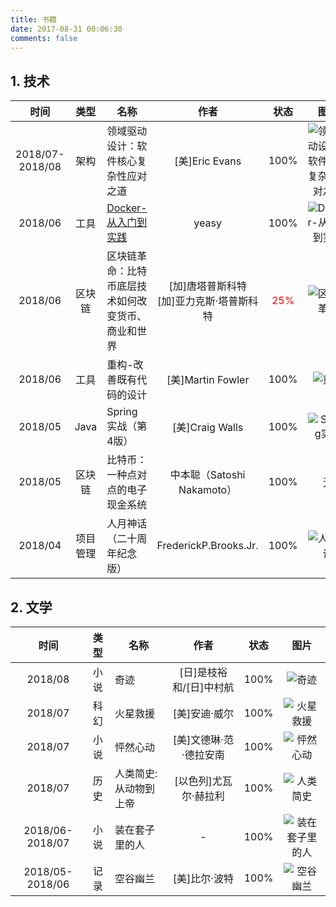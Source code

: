 ```yaml
---
title: 书籍
date: 2017-08-31 00:06:30
comments: false
---
```


## 1. 技术

时间|类型|名称|作者|状态|图片
:--:|:--:|----|:--:|:--:|:--:
2018/07-2018/08|架构|领域驱动设计：软件核心复杂性应对之道|[美]Eric Evans|100%|![领域驱动设计：软件核心复杂性应对之道](/images/books/领域驱动设计：软件核心复杂性应对之道.jpg)
2018/06|工具|[Docker-从入门到实践](https://github.com/yeasy/docker_practice)|yeasy|100%|![Docker-从入门到实践](/images/books/Docker从入门到实践.png)
2018/06|区块链|区块链革命：比特币底层技术如何改变货币、商业和世界|[加]唐塔普斯科特 <br/> [加]亚力克斯·塔普斯科特|<span style="color:red;">25%</span>|![区块链革命](/images/books/区块链革命.jpg)
2018/06|工具|重构-改善既有代码的设计|[美]Martin Fowler|100%|![重构](/images/books/重构-改善既有代码的设计.jpg)
2018/05|Java|Spring 实战（第4版）|[美]Craig Walls|100%|![Spring实战](/images/books/Spring实战.jpg)
2018/05|区块链|比特币：一种点对点的电子现金系统|中本聪（Satoshi Nakamoto）|100%|无
2018/04|项目管理|人月神话（二十周年纪念版）|FrederickP.Brooks.Jr.|100%|![人月神话](/images/books/人月神话.png)

## 2. 文学

时间|类型|名称|作者|状态|图片
:--:|:--:|----|:--:|:--:|:--:
2018/08|小说|奇迹|[日]是枝裕和/[日]中村航|100%|![奇迹](/images/books/奇迹.jpg)
2018/07|科幻|火星救援|[美]安迪·威尔|100%|![火星救援](/images/books/火星救援.jpg)
2018/07|小说|怦然心动|[美]文德琳·范·德拉安南|100%|![怦然心动](/images/books/怦然心动.jpg)
2018/07|历史|人类简史:从动物到上帝|[以色列]尤瓦尔·赫拉利|100%|![人类简史](/images/books/人类简史.jpg)
2018/06-2018/07|小说|装在套子里的人|-|100%|![装在套子里的人](/images/books/装在套子里的人.jpg)
2018/05-2018/06|记录|空谷幽兰|[美]比尔·波特|100%|![空谷幽兰](/images/books/空谷幽兰.jpg)